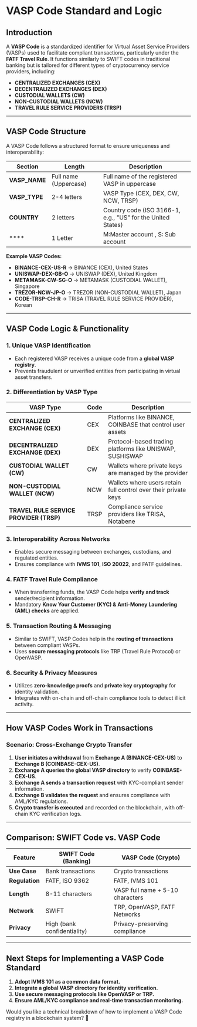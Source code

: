 # **VASP Code Standard and Logic**

## **Introduction**

A **VASP Code** is a standardized identifier for Virtual Asset Service Providers (VASPs) used to facilitate compliant
transactions, particularly under the **FATF Travel Rule**. It functions similarly to SWIFT codes in traditional banking
but is tailored for different types of cryptocurrency service providers, including:

- **CENTRALIZED EXCHANGES (CEX)**
- **DECENTRALIZED EXCHANGES (DEX)**
- **CUSTODIAL WALLETS (CW)**
- **NON-CUSTODIAL WALLETS (NCW)**
- **TRAVEL RULE SERVICE PROVIDERS (TRSP)**

---

## **VASP Code Structure**

A VASP Code follows a structured format to ensure uniqueness and interoperability:

| Section       | Length                | Description                                                 |
|---------------|-----------------------|-------------------------------------------------------------|
| **VASP_NAME** | Full name (Uppercase) | Full name of the registered VASP in uppercase               |
| **VASP_TYPE** | 2-4 letters           | VASP Type (CEX, DEX, CW, NCW, TRSP)                         |
| **COUNTRY**   | 2 letters             | Country code (ISO 3166-1, e.g., "US" for the United States) |
| ****          | 1 Letter              | M:Master account , S: Sub account                           |

**Example VASP Codes:**

- **BINANCE-CEX-US-R** → BINANCE (CEX), United States
- **UNISWAP-DEX-GB-O** → UNISWAP (DEX), United Kingdom
- **METAMASK-CW-SG-O** → METAMASK (CUSTODIAL WALLET), Singapore
- **TREZOR-NCW-JP-O** → TREZOR (NON-CUSTODIAL WALLET), Japan
- **CODE-TRSP-CH-R** → TRISA (TRAVEL RULE SERVICE PROVIDER), Korean

---

## **VASP Code Logic & Functionality**

### **1. Unique VASP Identification**

- Each registered VASP receives a unique code from a **global VASP registry**.
- Prevents fraudulent or unverified entities from participating in virtual asset transfers.

### **2. Differentiation by VASP Type**

| VASP Type                               | Code | Description                                                     |
|-----------------------------------------|------|-----------------------------------------------------------------|
| **CENTRALIZED EXCHANGE (CEX)**          | CEX  | Platforms like BINANCE, COINBASE that control user assets       |
| **DECENTRALIZED EXCHANGE (DEX)**        | DEX  | Protocol-based trading platforms like UNISWAP, SUSHISWAP        |
| **CUSTODIAL WALLET (CW)**               | CW   | Wallets where private keys are managed by the provider          |
| **NON-CUSTODIAL WALLET (NCW)**          | NCW  | Wallets where users retain full control over their private keys |
| **TRAVEL RULE SERVICE PROVIDER (TRSP)** | TRSP | Compliance service providers like TRISA, Notabene               |

### **3. Interoperability Across Networks**

- Enables secure messaging between exchanges, custodians, and regulated entities.
- Ensures compliance with **IVMS 101**, **ISO 20022**, and FATF guidelines.

### **4. FATF Travel Rule Compliance**

- When transferring funds, the VASP Code helps **verify and track** sender/recipient information.
- Mandatory **Know Your Customer (KYC) & Anti-Money Laundering (AML) checks** are applied.

### **5. Transaction Routing & Messaging**

- Similar to SWIFT, VASP Codes help in the **routing of transactions** between compliant VASPs.
- Uses **secure messaging protocols** like TRP (Travel Rule Protocol) or OpenVASP.

### **6. Security & Privacy Measures**

- Utilizes **zero-knowledge proofs** and **private key cryptography** for identity validation.
- Integrates with on-chain and off-chain compliance tools to detect illicit activity.

---

## **How VASP Codes Work in Transactions**

### **Scenario: Cross-Exchange Crypto Transfer**

1. **User initiates a withdrawal** from **Exchange A (BINANCE-CEX-US)** to **Exchange B (COINBASE-CEX-US)**.
2. **Exchange A queries the global VASP directory** to verify **COINBASE-CEX-US**.
3. **Exchange A sends a transaction request** with KYC-compliant sender information.
4. **Exchange B validates the request** and ensures compliance with AML/KYC regulations.
5. **Crypto transfer is executed** and recorded on the blockchain, with off-chain KYC verification logs.

---

## **Comparison: SWIFT Code vs. VASP Code**

| Feature        | SWIFT Code (Banking)        | VASP Code (Crypto)               |
|----------------|-----------------------------|----------------------------------|
| **Use Case**   | Bank transactions           | Crypto transactions              |
| **Regulation** | FATF, ISO 9362              | FATF, IVMS 101                   |
| **Length**     | 8-11 characters             | VASP full name + 5-10 characters |
| **Network**    | SWIFT                       | TRP, OpenVASP, FATF Networks     |
| **Privacy**    | High (bank confidentiality) | Privacy-preserving compliance    |

---

## **Next Steps for Implementing a VASP Code Standard**

1. **Adopt IVMS 101 as a common data format.**
2. **Integrate a global VASP directory for identity verification.**
3. **Use secure messaging protocols like OpenVASP or TRP.**
4. **Ensure AML/KYC compliance and real-time transaction monitoring.**

Would you like a technical breakdown of how to implement a VASP Code registry in a blockchain system? 🚀